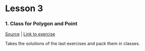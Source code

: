 # Lesson 3

### 1. Class for Polygon and Point
[Source](./04_polygon_point_class/) | [Link to exercise](http://fsr.github.io/csharp-lessons/exercises/04_polygon_point_class.html)

Takes the solutions of the last exercises and pack them in classes.
